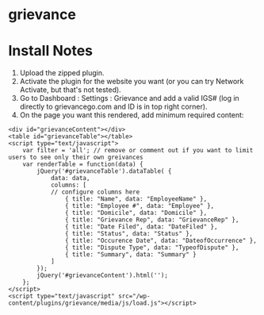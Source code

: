 # grievance

# Install Notes
1. Upload the zipped plugin.
2. Activate the plugin for the website you want (or you can try Network Activate, but that's not tested).
3. Go to Dashboard : Settings : Grievance and add a valid IGS# (log in directly to grievancego.com and ID is in top right corner).
4. On the page you want this rendered, add minimum required content:
```
<div id="grievanceContent"></div>
<table id="grievanceTable"></table>
<script type="text/javascript">
	var filter = 'all'; // remove or comment out if you want to limit users to see only their own greivances
	var renderTable = function(data) {
		jQuery('#grievanceTable').dataTable( {
			data: data,
			columns: [
			// configure columns here
				{ title: "Name", data: "EmployeeName" },
				{ title: "Employee #", data: "Employee" },
				{ title: "Domicile", data: "Domicile" },
				{ title: "Grievance Rep", data: "GrievanceRep" },
				{ title: "Date Filed", data: "DateFiled" },
				{ title: "Status", data: "Status" },
				{ title: "Occurence Date", data: "DateofOccurrence" },
				{ title: "Dispute Type", data: "TypeofDispute" },
				{ title: "Summary", data: "Summary" }
			]
		});
		jQuery('#grievanceContent').html('');
	};
</script>
<script type="text/javascript" src="/wp-content/plugins/grievance/media/js/load.js"></script>
```